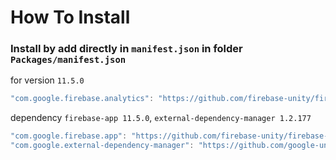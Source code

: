 # How To Install

### Install by add directly in `manifest.json` in folder `Packages/manifest.json`

for version `11.5.0`
```csharp
"com.google.firebase.analytics": "https://github.com/firebase-unity/firebase-analytics.git#11.5.0",
```


dependency `firebase-app 11.5.0`, `external-dependency-manager 1.2.177`
```csharp
"com.google.firebase.app": "https://github.com/firebase-unity/firebase-app.git#11.5.0",
"com.google.external-dependency-manager": "https://github.com/google-unity/external-dependency-manager.git#1.2.177",
```